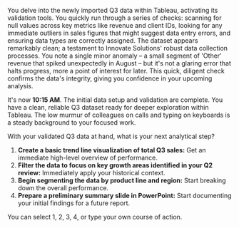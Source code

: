

You delve into the newly imported Q3 data within Tableau, activating its validation tools. You quickly run through a series of checks: scanning for null values across key metrics like revenue and client IDs, looking for any immediate outliers in sales figures that might suggest data entry errors, and ensuring data types are correctly assigned. The dataset appears remarkably clean; a testament to Innovate Solutions' robust data collection processes. You note a single minor anomaly – a small segment of 'Other' revenue that spiked unexpectedly in August – but it's not a glaring error that halts progress, more a point of interest for later. This quick, diligent check confirms the data's integrity, giving you confidence in your upcoming analysis.

It's now **10:15 AM**. The initial data setup and validation are complete. You have a clean, reliable Q3 dataset ready for deeper exploration within Tableau. The low murmur of colleagues on calls and typing on keyboards is a steady background to your focused work.

With your validated Q3 data at hand, what is your next analytical step?

1.  **Create a basic trend line visualization of total Q3 sales:** Get an immediate high-level overview of performance.
2.  **Filter the data to focus on key growth areas identified in your Q2 review:** Immediately apply your historical context.
3.  **Begin segmenting the data by product line and region:** Start breaking down the overall performance.
4.  **Prepare a preliminary summary slide in PowerPoint:** Start documenting your initial findings for a future report.

You can select 1, 2, 3, 4, or type your own course of action.